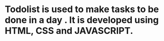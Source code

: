 # Todolist is used to make tasks to be done in a day . It is developed using HTML, CSS and JAVASCRIPT.
